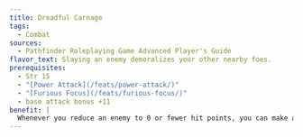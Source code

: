 ```yaml
---
title: Dreadful Carnage
tags:
  - Combat
sources:
  - Pathfinder Roleplaying Game Advanced Player's Guide
flavor_text: Slaying an enemy demoralizes your other nearby foes.
prerequisites:
  - Str 15
  - "[Power Attack](/feats/power-attack/)"
  - "[Furious Focus](/feats/furious-focus/)"
  - base attack bonus +11
benefit: |
  Whenever you reduce an enemy to 0 or fewer hit points, you can make an [Intimidate](/skills/intimidate/) check to demoralize all enemies within 30 feet as a free action. Enemies that cannot see both you and the enemy you reduced to 0 or fewer hit points are unaffected.
---
```


